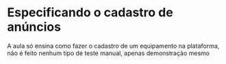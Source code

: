 # Especificando o cadastro de anúncios
A aula só ensina como fazer o cadastro de um equipamento na plataforma, não é feito nenhum tipo de teste manual, apenas demonstração mesmo

